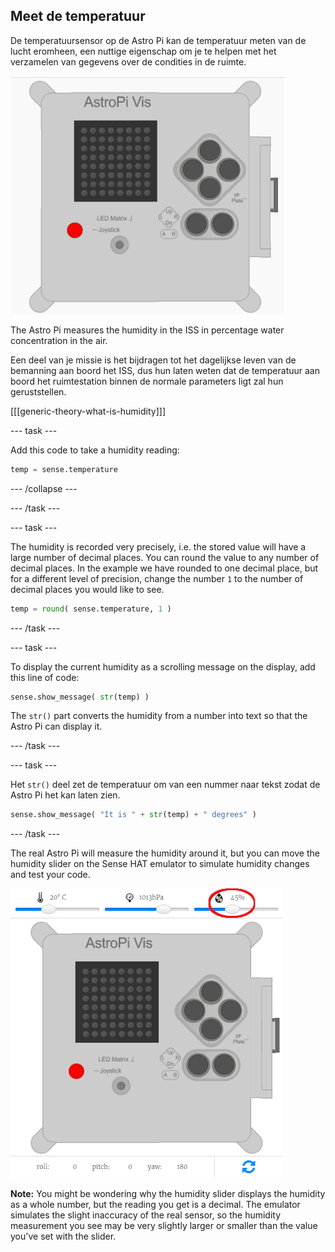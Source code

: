 ## Meet de temperatuur

De temperatuursensor op de Astro Pi kan de temperatuur meten van de lucht eromheen, een nuttige eigenschap om je te helpen met het verzamelen van gegevens over de condities in de ruimte.

![Boodschap over de temperatuur](images/degrees-message.gif)

The Astro Pi measures the humidity in the ISS in percentage water concentration in the air.

Een deel van je missie is het bijdragen tot het dagelijkse leven van de bemanning aan boord het ISS, dus hun laten weten dat de temperatuur aan boord het ruimtestation binnen de normale parameters ligt zal hun geruststellen.

[[[generic-theory-what-is-humidity]]]

\--- task \---

Add this code to take a humidity reading:

```python
temp = sense.temperature
```

\--- /collapse \---

\--- /task \---

\--- task \---

The humidity is recorded very precisely, i.e. the stored value will have a large number of decimal places. You can round the value to any number of decimal places. In the example we have rounded to one decimal place, but for a different level of precision, change the number `1` to the number of decimal places you would like to see.

```python
temp = round( sense.temperature, 1 )
```

\--- /task \---

\--- task \---

To display the current humidity as a scrolling message on the display, add this line of code:

```python
sense.show_message( str(temp) )
```

The `str()` part converts the humidity from a number into text so that the Astro Pi can display it.

\--- /task \---

\--- task \---

Het `str()` deel zet de temperatuur om van een nummer naar tekst zodat de Astro Pi het kan laten zien.

```python
sense.show_message( "It is " + str(temp) + " degrees" )
```

\--- /task \---

The real Astro Pi will measure the humidity around it, but you can move the humidity slider on the Sense HAT emulator to simulate humidity changes and test your code.

![Humidity slider](images/humidity-slider.png)

**Note:** You might be wondering why the humidity slider displays the humidity as a whole number, but the reading you get is a decimal. The emulator simulates the slight inaccuracy of the real sensor, so the humidity measurement you see may be very slightly larger or smaller than the value you've set with the slider.